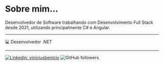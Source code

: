 <h1>Sobre mim...</h1>
<p>
  Desenvolvedor de Software trabalhando com Desenvolvimento Full Stack desde 2021, utilizando principalmente C# e Angular.<br>
</p>
<hr>
💻 Desenvolvedor .NET 
<hr>


[![Linkedin: viniciusbenicio](https://img.shields.io/badge/-viniciusbenicio-blue?style=flat-square&logo=Linkedin&logoColor=white&link=https://www.linkedin.com/in/viniciusbenicio/)](https://www.linkedin.com/in/viniciusbenicio/)
![GitHub followers](https://img.shields.io/github/followers/viniciusbenicio?label=Follow&style=social)
